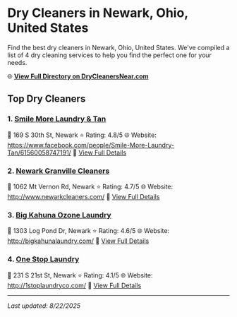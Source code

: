 # Dry Cleaners in Newark, Ohio, United States

Find the best dry cleaners in Newark, Ohio, United States. We've compiled a list of 4 dry cleaning services to help you find the perfect one for your needs.

🌐 **[View Full Directory on DryCleanersNear.com](https://drycleanersnear.com/city/US/Ohio/Newark)**

## Top Dry Cleaners

### 1. [Smile More Laundry & Tan](https://drycleanersnear.com/dryCleaner/689aa03c2abe37ea0a65623e/smile-more-laundry-tan)
📍 169 S 30th St, Newark
⭐ Rating: 4.8/5
🌐 Website: https://www.facebook.com/people/Smile-More-Laundry-Tan/61560058747191/
🔗 [View Full Details](https://drycleanersnear.com/dryCleaner/689aa03c2abe37ea0a65623e/smile-more-laundry-tan)

### 2. [Newark Granville Cleaners](https://drycleanersnear.com/dryCleaner/689aa0382abe37ea0a6561c0/newark-granville-cleaners)
📍 1062 Mt Vernon Rd, Newark
⭐ Rating: 4.7/5
🌐 Website: http://www.newarkcleaners.com/
🔗 [View Full Details](https://drycleanersnear.com/dryCleaner/689aa0382abe37ea0a6561c0/newark-granville-cleaners)

### 3. [Big Kahuna Ozone Laundry](https://drycleanersnear.com/dryCleaner/689aa0ce2abe37ea0a656850/big-kahuna-ozone-laundry)
📍 1303 Log Pond Dr, Newark
⭐ Rating: 4.6/5
🌐 Website: http://bigkahunalaundry.com/
🔗 [View Full Details](https://drycleanersnear.com/dryCleaner/689aa0ce2abe37ea0a656850/big-kahuna-ozone-laundry)

### 4. [One Stop Laundry](https://drycleanersnear.com/dryCleaner/689aa02d2abe37ea0a65607b/one-stop-laundry)
📍 231 S 21st St, Newark
⭐ Rating: 4.1/5
🌐 Website: http://1stoplaundryco.com/
🔗 [View Full Details](https://drycleanersnear.com/dryCleaner/689aa02d2abe37ea0a65607b/one-stop-laundry)


---

*Last updated: 8/22/2025*
